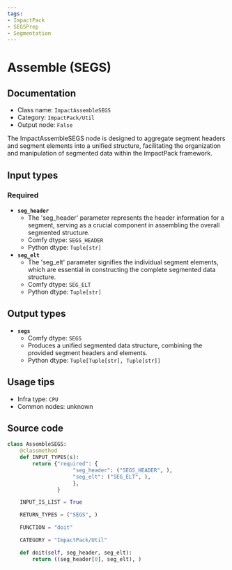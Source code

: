 ```yaml
---
tags:
- ImpactPack
- SEGSPrep
- Segmentation
---
```


# Assemble (SEGS)
## Documentation
- Class name: `ImpactAssembleSEGS`
- Category: `ImpactPack/Util`
- Output node: `False`

The ImpactAssembleSEGS node is designed to aggregate segment headers and segment elements into a unified structure, facilitating the organization and manipulation of segmented data within the ImpactPack framework.
## Input types
### Required
- **`seg_header`**
    - The 'seg_header' parameter represents the header information for a segment, serving as a crucial component in assembling the overall segmented structure.
    - Comfy dtype: `SEGS_HEADER`
    - Python dtype: `Tuple[str]`
- **`seg_elt`**
    - The 'seg_elt' parameter signifies the individual segment elements, which are essential in constructing the complete segmented data structure.
    - Comfy dtype: `SEG_ELT`
    - Python dtype: `Tuple[str]`
## Output types
- **`segs`**
    - Comfy dtype: `SEGS`
    - Produces a unified segmented data structure, combining the provided segment headers and elements.
    - Python dtype: `Tuple[Tuple[str], Tuple[str]]`
## Usage tips
- Infra type: `CPU`
- Common nodes: unknown


## Source code
```python
class AssembleSEGS:
    @classmethod
    def INPUT_TYPES(s):
        return {"required": {
                     "seg_header": ("SEGS_HEADER", ),
                     "seg_elt": ("SEG_ELT", ),
                     },
                }

    INPUT_IS_LIST = True

    RETURN_TYPES = ("SEGS", )

    FUNCTION = "doit"

    CATEGORY = "ImpactPack/Util"

    def doit(self, seg_header, seg_elt):
        return ((seg_header[0], seg_elt), )

```
